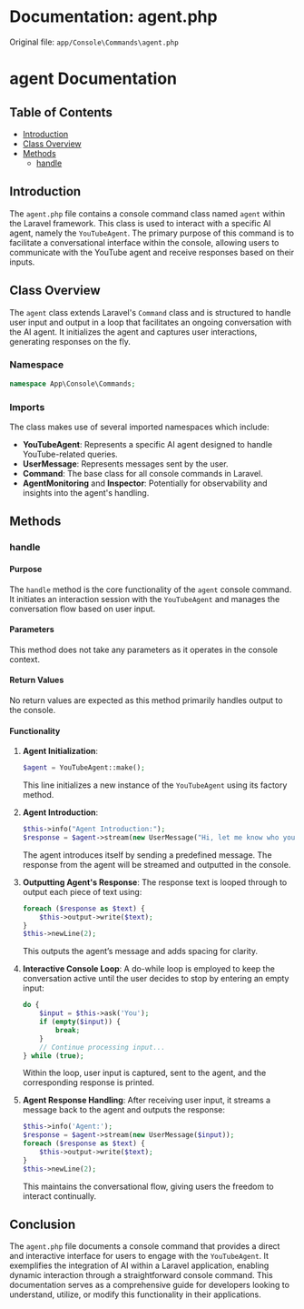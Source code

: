 # Documentation: agent.php

Original file: `app/Console\Commands\agent.php`

# agent Documentation

## Table of Contents
- [Introduction](#introduction)
- [Class Overview](#class-overview)
- [Methods](#methods)
  - [handle](#handle)

## Introduction

The `agent.php` file contains a console command class named `agent` within the Laravel framework. This class is used to interact with a specific AI agent, namely the `YouTubeAgent`. The primary purpose of this command is to facilitate a conversational interface within the console, allowing users to communicate with the YouTube agent and receive responses based on their inputs.

## Class Overview

The `agent` class extends Laravel's `Command` class and is structured to handle user input and output in a loop that facilitates an ongoing conversation with the AI agent. It initializes the agent and captures user interactions, generating responses on the fly.

### Namespace
```php
namespace App\Console\Commands;
```

### Imports
The class makes use of several imported namespaces which include:
- **YouTubeAgent**: Represents a specific AI agent designed to handle YouTube-related queries.
- **UserMessage**: Represents messages sent by the user.
- **Command**: The base class for all console commands in Laravel.
- **AgentMonitoring** and **Inspector**: Potentially for observability and insights into the agent's handling.

## Methods

### handle

#### Purpose
The `handle` method is the core functionality of the `agent` console command. It initiates an interaction session with the `YouTubeAgent` and manages the conversation flow based on user input.

#### Parameters
This method does not take any parameters as it operates in the console context.

#### Return Values
No return values are expected as this method primarily handles output to the console.

#### Functionality

1. **Agent Initialization**:
   ```php
   $agent = YouTubeAgent::make();
   ```
   This line initializes a new instance of the `YouTubeAgent` using its factory method.

2. **Agent Introduction**:
   ```php
   $this->info("Agent Introduction:");
   $response = $agent->stream(new UserMessage("Hi, let me know who you are, and how you can help me."));
   ```
   The agent introduces itself by sending a predefined message. The response from the agent will be streamed and outputted in the console.

3. **Outputting Agent's Response**:
   The response text is looped through to output each piece of text using:
   ```php
   foreach ($response as $text) {
       $this->output->write($text);
   }
   $this->newLine(2);
   ```
   This outputs the agent’s message and adds spacing for clarity.

4. **Interactive Console Loop**:
   A do-while loop is employed to keep the conversation active until the user decides to stop by entering an empty input:
   ```php
   do {
       $input = $this->ask('You');
       if (empty($input)) {
           break;
       }
       // Continue processing input...
   } while (true);
   ```
   Within the loop, user input is captured, sent to the agent, and the corresponding response is printed.

5. **Agent Response Handling**:
   After receiving user input, it streams a message back to the agent and outputs the response:
   ```php
   $this->info('Agent:');
   $response = $agent->stream(new UserMessage($input));
   foreach ($response as $text) {
       $this->output->write($text);
   }
   $this->newLine(2);
   ```
   This maintains the conversational flow, giving users the freedom to interact continually.

## Conclusion

The `agent.php` file documents a console command that provides a direct and interactive interface for users to engage with the `YouTubeAgent`. It exemplifies the integration of AI within a Laravel application, enabling dynamic interaction through a straightforward console command. This documentation serves as a comprehensive guide for developers looking to understand, utilize, or modify this functionality in their applications.